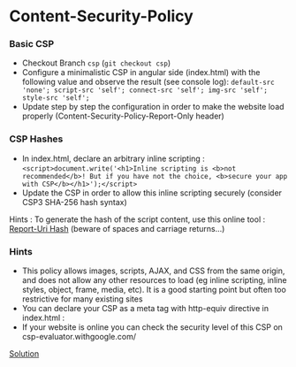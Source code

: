 # Content-Security-Policy 

### Basic CSP
- Checkout Branch `csp` (`git checkout csp`)
- Configure a minimalistic CSP in angular side (index.html) 
with the following value and observe the result 
(see console log): 
`default-src 'none'; script-src 'self'; connect-src 'self'; img-src 'self'; style-src 'self';`
- Update step by step the configuration in order to make the website load properly (Content-Security-Policy-Report-Only header)

### CSP Hashes
- In index.html, declare an arbitrary inline scripting : `<script>document.write('<h1>Inline scripting is <b>not recommended</b>! But if you have not the choice, <b>secure your app with CSP</b></h1>');</script>`
- Update the CSP in order to allow this inline scripting securely (consider CSP3 SHA-256 hash syntax)

Hints : To generate the hash of the script content, use this online tool : [Report-Uri Hash](https://report-uri.com/home/hash) (beware of spaces and carriage returns...)

### Hints

- This policy allows images, scripts, AJAX, and CSS from the same origin, and does not allow any other resources to load (eg inline scripting, inline styles, object, frame, media, etc). It is a good starting point but often too restrictive for many existing sites
- You can declare your CSP as a meta tag with http-equiv directive in index.html :<meta http-equiv="__directive__" content="__value__">
- If your website is online you can check the security level of this CSP on csp-evaluator.withgoogle.com/

[Solution](https://github.com/martinakraus/angular-security/compare/csp...csp-prevention?expand=1)
